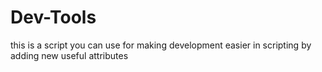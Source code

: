 # Dev-Tools
this is a script you can use for making development easier in scripting by adding new useful attributes
